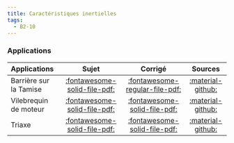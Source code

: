 ```yaml
---
title: Caractéristiques inertielles 
tags:
  - B2-10
---
```


[comment]: <> (Généré automatiquement par ALL_PDF/make_markdown.py, creation_fichiers_activites)


### Applications 
 
| Applications | Sujet | Corrigé | Sources  | 
| :-------------- | :---: | :-----: | :------: | 
| Barrière sur la Tamise | [:fontawesome-solid-file-pdf:](https://xpessoles-cpge.fr/pdf/Cy_04_01_Activation_01_Barriere_Sujet.pdf) | [:fontawesome-regular-file-pdf:](https://xpessoles-cpge.fr/pdf/Cy_04_01_Activation_01_Barriere_Corrige.pdf) | [:material-github:](https://github.com/xpessoles/PSI_Cy_04_ModelisationDynamique/tree/main/Chapitre_01_GeometrieMasses/Cy_04_01_Activation_01_Barriere) | 
| Vilebrequin de moteur | [:fontawesome-solid-file-pdf:](https://xpessoles-cpge.fr/pdf/Cy_04_01_Application_01_Vilebrequin_Sujet.pdf) | [:fontawesome-solid-file-pdf:](https://xpessoles-cpge.fr/pdf/Cy_04_01_Application_01_Vilebrequin_Corrige.pdf) | [:material-github:](https://github.com/xpessoles/PSI_Cy_04_ModelisationDynamique/tree/main/Chapitre_01_GeometrieMasses/Cy_04_01_Application_01_Vilebrequin) | 
| Triaxe | [:fontawesome-solid-file-pdf:](https://xpessoles-cpge.fr/pdf/Cy_04_01_Application_02_Triaxe_Sujet.pdf) | [:fontawesome-solid-file-pdf:](https://xpessoles-cpge.fr/pdf/Cy_04_01_Application_02_Triaxe_Corrige.pdf) | [:material-github:](https://github.com/xpessoles/PSI_Cy_04_ModelisationDynamique/tree/main/Chapitre_01_GeometrieMasses/Cy_04_01_Application_02_Triaxe) | 




